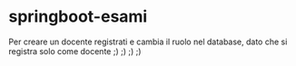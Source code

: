 # springboot-esami
Per creare un docente registrati e cambia il ruolo nel database, dato che si registra solo come docente ;) ;) ;) ;)
